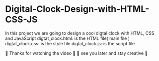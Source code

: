 # Digital-Clock-Design-with-HTML-CSS-JS
In this project we are going to design a cool digtal clock with HTML, CSS and JavaScript
 digtat_clock.html:  is the HTML file( main file )
 digtat_clock.css:  is the style file 
 digtat_clock.js:   is the script file 
 
🥰 Thanks for watching the video 🥰
🥰 see you later and stay creative 🥰



